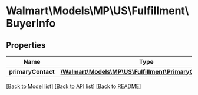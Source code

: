 # Walmart\Models\MP\US\Fulfillment\BuyerInfo

## Properties

Name | Type | Description | Notes
------------ | ------------- | ------------- | -------------
**primaryContact** | [**\Walmart\Models\MP\US\Fulfillment\PrimaryContactDetails**](PrimaryContactDetails.md) |  | [optional]


[[Back to Model list]](./) [[Back to API list]](../../../../../README.md#supported-apis) [[Back to README]](../../../../../README.md)
